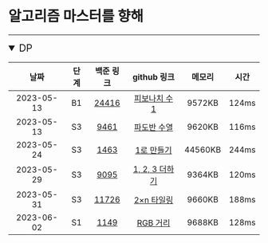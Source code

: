 # 알고리즘 마스터를 향해

---

<details open>
<summary style="font-size: 20px">DP</summary>
<div markdown="1">

|     날짜     | 단계  |                     백준 링크                      |                                                                                        github 링크                                                                                         |  메모리   |  시간   |
|:----------:|:---:|:----------------------------------------------:|:----------------------------------------------------------------------------------------------------------------------------------------------------------------------------------------:|:------:|:-----:|
| 2023-05-13 | B1  | [24416](https://www.acmicpc.net/problem/24416) | [피보나치 수 1](https://github.com/gyur1kim/BOJ/blob/master/DP/24416_%EC%95%8C%EA%B3%A0%EB%A6%AC%EC%A6%98%20%EC%88%98%EC%97%85%20-%20%ED%94%BC%EB%B3%B4%EB%82%98%EC%B9%98%20%EC%88%98%201.js) | 9572KB | 124ms |
| 2023-05-13 | S3  |  [9461](https://www.acmicpc.net/problem/9461)  |[파도반 수열](https://github.com/gyur1kim/BOJ/blob/14a33be2e475b758869b32a2bca88dece509d139/DP/9461_%ED%8C%8C%EB%8F%84%EB%B0%98%20%EC%88%98%EC%97%B4.js)| 9620KB | 116ms |
| 2023-05-24 | S3  |  [1463](https://www.acmicpc.net/problem/1463)  |[1로 만들기](https://github.com/gyur1kim/BOJ/blob/master/DP/1463_1%EB%A1%9C%20%EB%A7%8C%EB%93%A4%EA%B8%B0.js)|44560KB | 244ms |
| 2023-05-29 | S3  |  [9095](https://www.acmicpc.net/problem/9095)  |[1, 2, 3 더하기](https://github.com/gyur1kim/BOJ/blob/master/DP/9095_1%2C%202%2C%203%20%EB%8D%94%ED%95%98%EA%B8%B0.js)| 9364KB | 120ms |
| 2023-05-31 | S3  | [11726](https://www.acmicpc.net/problem/11726)  |[2×n 타일링](https://github.com/gyur1kim/BOJ/blob/master/DP/11726_2×n%20타일링.js)|   9660KB   | 188ms |
| 2023-06-02 | S1  |  [1149](https://www.acmicpc.net/problem/1149)  |[RGB 거리](https://github.com/gyur1kim/BOJ/blob/master/DP/1149_RGB%20거리.js)| 9688KB | 128ms |

</div>
</details>
